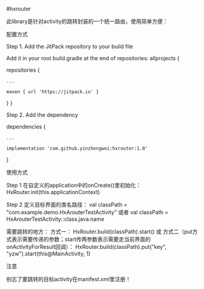 #hxrouter

此library是针对activity的跳转封装的一个统一路由，使用简单方便：

配置方式

Step 1. Add the JitPack repository to your build file

Add it in your root build.gradle at the end of repositories:
allprojects {

repositories {

	...

	maven { url 'https://jitpack.io' }

}
}

Step 2. Add the dependency

dependencies {

	...

	implementation 'com.github.yinzhengwei:hxrouter:1.0'
}


使用方式

Step 1
在自定义的application中的onCreate()里初始化：
HxRouter.init(this.applicationContext)


Step 2
定义目标界面的类名路径：
val classPath = "com.example.demo.HxArouterTestActivity"
或者
val classPath = HxArouterTestActivity::class.java.name

需要跳转的地方：
方式一：
HxRouter.build(classPath).start()
或
方式二（put方式表示需要传递的参数；start传两参数表示需要走当前界面的onActivityForResult回调）：
HxRouter.build(classPath).put("key", "yzw").start(this@MainActivity, 1)


注意

别忘了要跳转的目标activity在manifest.xml里注册！


